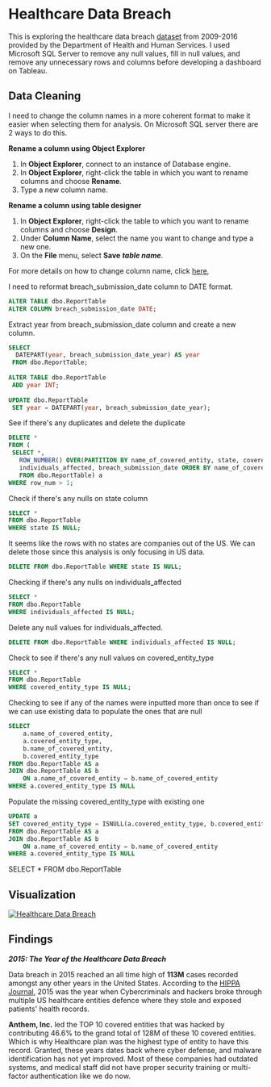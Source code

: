 # Healthcare Data Breach
This is exploring the healthcare data breach [dataset](https://data.world/health/health-data-breaches) from 2009-2016 provided by the Department of Health and Human Services. I used Microsoft SQL Server to remove any null values, fill in null values, and remove any unnecessary rows and columns before developing a dashboard on Tableau. 

## Data Cleaning 

I need to change the column names in a more coherent format to make it easier when selecting them for analysis. On Microsoft SQL server there are 2 ways to do this. 

**Rename a column using Object Explorer**
1. In **Object Explorer**, connect to an instance of Database engine. 
2. In **Object Explorer**, right-click the table in which you want to rename columns and choose **Rename**.
3. Type a new column name.

**Rename a column using table designer**
1. In **Object Explorer**, right-click the table to which you want to rename columns and choose **Design**. 
2. Under **Column Name**, select the name you want to change and type a new one. 
3. On the **File** menu, select **Save** ***table name***. 

For more details on how to change column name, click [here](https://learn.microsoft.com/en-us/sql/relational-databases/tables/rename-columns-database-engine?view=sql-server-ver16), 

I need to reformat breach_submission_date column to DATE format. 

``` sql 
ALTER TABLE dbo.ReportTable
ALTER COLUMN breach_submission_date DATE; 
```
Extract year from breach_submission_date column and create a new column. 

``` sql 
SELECT 
  DATEPART(year, breach_submission_date_year) AS year
 FROM dbo.ReportTable; 
 
ALTER TABLE dbo.ReportTable
 ADD year INT; 
 
UPDATE dbo.ReportTable
 SET year = DATEPART(year, breach_submission_date_year);
```
See if there's any duplicates and delete the duplicate 
 ``` sql 
DELETE * 
 FROM (
  SELECT *, 
    ROW_NUMBER() OVER(PARTITION BY name_of_covered_entity, state, covered_entity_type, 
    individuals_affected, breach_submission_date ORDER BY name_of_covered_entity) row_num 
    FROM dbo.ReportTable) a
 WHERE row_num > 1;
 ```
Check if there's any nulls on state column 
``` sql 
SELECT * 
FROM dbo.ReportTable
WHERE state IS NULL; 
```
It seems like the rows with no states are companies out of the US. We can delete those since this analysis is only focusing in US data. 
``` sql 
DELETE FROM dbo.ReportTable WHERE state IS NULL; 
```
Checking if there's any nulls on individuals_affected 
``` sql
SELECT * 
FROM dbo.ReportTable
WHERE individuals_affected IS NULL; 
``` 
Delete any null values for individuals_affected.
``` sql
DELETE FROM dbo.ReportTable WHERE individuals_affected IS NULL; 
```
Check to see if there's any null values on covered_entity_type
``` sql 
SELECT * 
FROM dbo.ReportTable 
WHERE covered_entity_type IS NULL; 
```
Checking to see if any of the names were inputted more than once to see if we can use existing data to populate the ones that are null 
``` sql 
SELECT 
	a.name_of_covered_entity, 
	a.covered_entity_type, 
	b.name_of_covered_entity, 
	b.covered_entity_type
FROM dbo.ReportTable AS a
JOIN dbo.ReportTable AS b 
	ON a.name_of_covered_entity = b.name_of_covered_entity
WHERE a.covered_entity_type IS NULL 
```
Populate the missing covered_entity_type with existing one 
``` sql 
UPDATE a
SET covered_entity_type = ISNULL(a.covered_entity_type, b.covered_entity_type) 
FROM dbo.ReportTable AS a
JOIN dbo.ReportTable AS b 
	ON a.name_of_covered_entity = b.name_of_covered_entity
WHERE a.covered_entity_type IS NULL 
```

SELECT * FROM dbo.ReportTable
  
## Visualization 

<div class='tableauPlaceholder' id='viz1676318374109' style='position: relative'><noscript><a href='#'><img alt='Healthcare Data Breach  ' src='https:&#47;&#47;public.tableau.com&#47;static&#47;images&#47;He&#47;HealthcareDataBreach_16760598564730&#47;Dashboard1&#47;1_rss.png' style='border: none' /></a></noscript><object class='tableauViz'  style='display:none;'><param name='host_url' value='https%3A%2F%2Fpublic.tableau.com%2F' /> <param name='embed_code_version' value='3' /> <param name='site_root' value='' /><param name='name' value='HealthcareDataBreach_16760598564730&#47;Dashboard1' /><param name='tabs' value='no' /><param name='toolbar' value='yes' /><param name='static_image' value='https:&#47;&#47;public.tableau.com&#47;static&#47;images&#47;He&#47;HealthcareDataBreach_16760598564730&#47;Dashboard1&#47;1.png' /> <param name='animate_transition' value='yes' /><param name='display_static_image' value='yes' /><param name='display_spinner' value='yes' /><param name='display_overlay' value='yes' /><param name='display_count' value='yes' /><param name='language' value='en-US' /></object></div>                


## Findings 
***2015: The Year of the Healthcare Data Breach***

Data breach in 2015 reached an all time high of **113M** cases recorded amongst any other years in the United States. According to the [HIPPA Journal](https://www.hipaajournal.com/2015-the-year-of-the-healthcare-data-breach-8239/), 2015 was the year when Cybercriminals and hackers broke through multiple US healthcare entities defence where they stole and exposed patients' health records. 

**Anthem, Inc.** led the TOP 10 covered entities that was hacked by contributing 46.6% to the grand total of 128M of these 10 covered entities. Which is why Healthcare plan was the highest type of entity to have this record. Granted, these years dates back where cyber defense, and malware identification has not yet improved. Most of these companies had outdated systems, and medical staff did not have proper security training or multi-factor authentication like we do now. 
